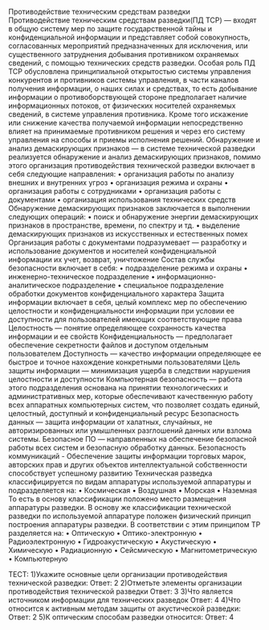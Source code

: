 Противодействие техническим средствам разведки	
	Противодействие техническим средствам разведки(ПД ТСР) — входят в общую систему мер по защите государственной тайны и конфиденциальной информации и представляет собой совокупность, согласованных мероприятий предназначенных для исключения, или существенного затруднения добывания противником охраняемых сведений, с помощью технических средств разведки.
	Особая роль ПД ТСР обусловлена принципиальной открытостью системы управления конкурентов и противников системы управления, в части каналов получения информации, о наших силах и средствах, то есть добывание информации о противоборствующей стороне предполагает наличие информационных потоков, от физических носителей охраняемых сведений, в системе управления противника. Кроме того искажение или снижение качества получаемой информации непосредственно влияет на принимаемые противником решения и через его систему управления на способы и приемы исполнения решений.
	Обнаружение и анализ демаскирующих признаков — в системе технической разведки реализуется обнаружение и анализ демаскирующих признаков, помимо этого организация противодействия технической разведки включает в себя следующие направления:
    • организация работы по анализу внешних и внутренних угроз
    • организация режима и охраны
    • организация работы с сотрудниками
    • организация работы с документами
    • организация использования технических средств
	Обнаружение демаскирующих признаков заключается в выполнении следующих операций:
    • поиск и обнаружение энергии демаскирующих признаков в пространстве,  времени, по спектру и тд.
    • выделение демаскирующих признаков из искусственных и естественных помех 
Организация работы с документами подразумевает — разработку и использование документов и носителей конфиденциальной информации их учет, возврат, уничтожение 
Состав службы безопасности включает в себя:
    • подразделение режима и охраны
    • инженерно-техническое подразделение
    • информационно-аналитическое подразделение
    • специальное подразделение обработки документов конфиденциального характера
Защита информации включает в себя, целый комплекс мер по обеспечению целостности и конфиденциальности информации при условии ее доступности для пользователей имеющих соответствующие права
Целостность — понятие определяющее сохранность качества информации и ее свойств
Конфиденциальность — предполагает обеспечение секретности файлов и доступом отдельным пользователем
Доступность — качество информации определяющее ее быстрое и точное нахождение конкретными пользователями
Цель защиты информации — минимизация ущерба в следствии нарушения целостности и доступности
Компьютерная безопасность — работа этого подразделения основана на принятии технологических и административных мер, которые обеспечивают качественную работу всех аппаратных компьютерных систем, что позволяет создать единый, целостный, доступный и конфиденциальный ресурс
Безопасность данных — защита информации от халатных, случайных, не авторизированных или умышленных разглошений данных или взлома системы.
Безопасное ПО — направленных на обеспечение безопасной работы всех систем и безопасную обработку данных.
Безопасность коммуникаций - 
Обеспечение защиты информации торговых марок, авторских прав и других объектов интеллектуальной  собственности способствует успешному развитию 
Техническая разведка классифицируется по видам аппаратуры используемой аппаратуры и подразделяется на:
    • Космическая
    • Воздушная
    • Морская
    • Наземная
То есть в основу классификации положено место размещения аппаратуры разведки.
	В основу же классификации технической разведки по используемой аппаратуре положен физический принцип построения аппаратуры разведки. В соответствии с этим принципом ТР разделяется на:
    • Оптическую
    • Оптико-электронную
    • Радиоэлектронную
    • Гидроакустическую
    • Акустическую
    • Химическую
    • Радиационную
    • Сейсмическую
    • Магнитометрическую
    • Компьютерную






ТЕСТ:
1)Укажите основные цели организации противодействия технической разведки:
Ответ: 2
2)Отметьте элементы организации противодействия технической разведки
Ответ: 3
3)Что является источником информации для технических разведок
Ответ: 4
4)Что относится к активным методам защиты от акустической разведки:
Ответ: 2
5)К оптическим способам разведки относится:
Ответ: 4
